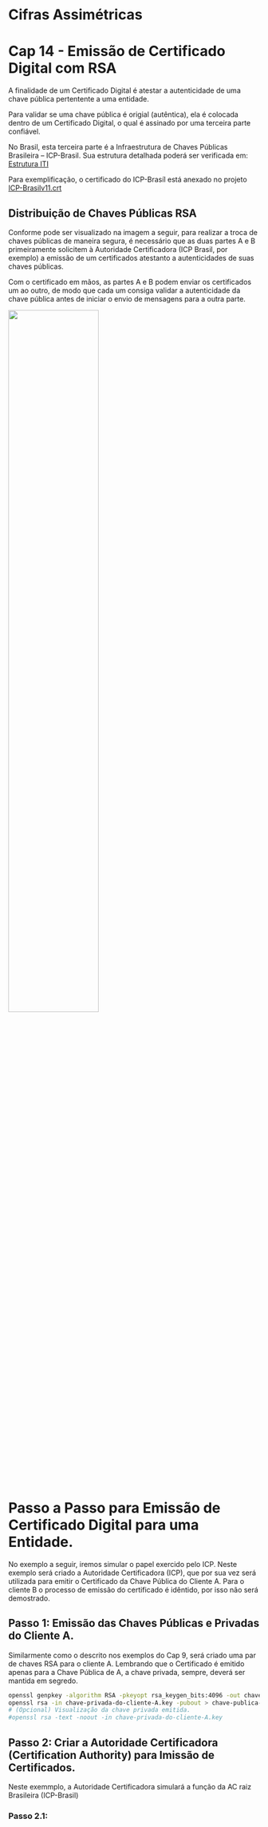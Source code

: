 # Cifras Assimétricas

# Cap 14 - Emissão de Certificado Digital com RSA

A finalidade de um Certificado Digital é atestar a autenticidade de uma chave pública pertentente a uma entidade.

Para validar se uma chave pública é origial (autêntica), ela é colocada dentro de um Certificado Digital, o qual é assinado por uma terceira parte confiável. 

No Brasil, esta terceira parte é a Infraestrutura de Chaves Públicas Brasileira – ICP-Brasil.
Sua estrutura detalhada poderá ser verificada em: [Estrutura ITI](https://estrutura.iti.gov.br/)

Para exemplificação, o certificado do ICP-Brasíl está anexado no projeto [ICP-Brasilv11.crt](./ICP-Brasilv11.crt)


## Distribuição de Chaves Públicas RSA

Conforme pode ser visualizado na imagem a seguir, para realizar a troca de chaves públicas de maneira segura, é necessário que as duas partes A e B primeiramente solicitem à Autoridade Certificadora (ICP Brasil, por exemplo) a emissão de um certificados atestanto a autenticidades de suas chaves públicas. 

Com o certificado em mãos, as partes A e B podem enviar os certificados um ao outro, de modo que cada um consiga validar a autenticidade da chave pública antes de iniciar o envio de mensagens para a outra parte.

<img src="./troca-de-chaves-públicas.jpg" width="60%">


# Passo a Passo para Emissão de Certificado Digital para uma Entidade.

No exemplo a seguir, iremos simular o papel exercido pelo ICP. Neste exemplo será criado a Autoridade Certificadora (ICP), que por sua vez será utilizada para emitir o Certificado da Chave Pública do Cliente A. Para o cliente B o processo de emissão do certificado é idêntido, por isso não será demostrado.

## Passo 1: Emissão das Chaves Públicas e Privadas do Cliente A.

Similarmente como o descrito nos exemplos do  Cap 9, será criado uma par de chaves RSA para o cliente A. Lembrando que o Certificado é emitido apenas para a Chave Pública de A, a chave privada, sempre, deverá ser mantida em segredo.

```sh
openssl genpkey -algorithm RSA -pkeyopt rsa_keygen_bits:4096 -out chave-privada-do-cliente-A.key
openssl rsa -in chave-privada-do-cliente-A.key -pubout > chave-publica-do-cliente-A.key
# (Opcional) Visualização da chave privada emitida.
#openssl rsa -text -noout -in chave-privada-do-cliente-A.key 
```

## Passo 2: Criar a Autoridade Certificadora (Certification Authority) para Imissão de Certificados.

Neste exemmplo, a Autoridade Certificadora simulará a função da AC raiz Brasileira (ICP-Brasil)

### Passo 2.1: 


